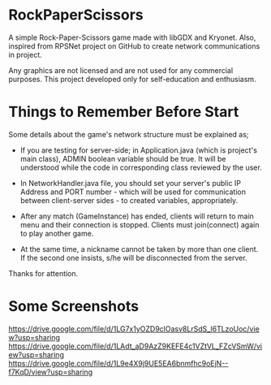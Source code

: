 # RockPaperScissors
 
A simple Rock-Paper-Scissors game made with libGDX and Kryonet. Also, inspired from RPSNet project on GitHub to create network communications in project. 

Any graphics are not licensed and are not used for any commercial purposes. This project developed only for self-education and enthusiasm.

# Things to Remember Before Start

Some details about the game's network structure must be explained as;

  - If you are testing for server-side; in Application.java (which is project's main class), ADMIN boolean variable should be true. It will be understood while the code in corresponding class reviewed by the user.
 
  - In NetworkHandler.java file, you should set your server's public IP Address and PORT number - which will be used for communication between client-server sides - to created variables, appropriately.
  
  - After any match (GameInstance) has ended, clients will return to main menu and their connection is stopped. Clients must join(connect) again to play another game.
  
  - At the same time, a nickname cannot be taken by more than one client. If the second one insists, s/he will be disconnected from the server.
  

Thanks for attention.

# Some Screenshots 

https://drive.google.com/file/d/1LG7x1yOZD9clOasv8LrSdS_l6TLzoUoc/view?usp=sharing
https://drive.google.com/file/d/1LAdt_aD9AzZ9KEFE4c1VZtVL_FZcVSmW/view?usp=sharing
https://drive.google.com/file/d/1L9e4X9j9UE5EA6bnmfhc9oEjN--f7KqD/view?usp=sharing
